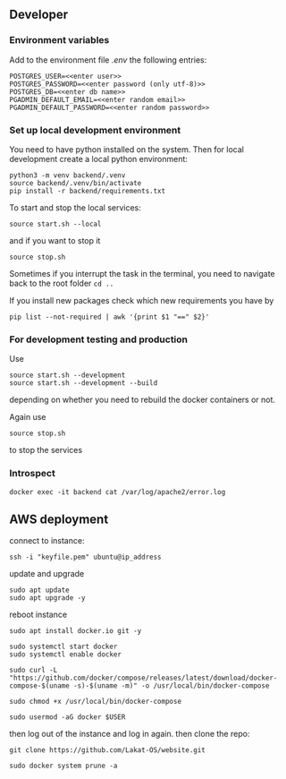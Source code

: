 ## Developer

### Environment variables

Add to the environment file *.env* the following entries:
```
POSTGRES_USER=<<enter user>>
POSTGRES_PASSWORD=<<enter password (only utf-8)>>
POSTGRES_DB=<<enter db name>>
PGADMIN_DEFAULT_EMAIL=<<enter random email>>
PGADMIN_DEFAULT_PASSWORD=<<enter random password>>
```

### Set up local development environment

You need to have python installed on the system. Then for local development create a local python environment:
```
python3 -m venv backend/.venv
source backend/.venv/bin/activate
pip install -r backend/requirements.txt
```

To start and stop the local services:
```
source start.sh --local
```
and if you want to stop it
```
source stop.sh
```
Sometimes if you interrupt the task in the terminal, you need to navigate back to the root folder `cd ..`

If you install new packages check which new requirements you have by

```
pip list --not-required | awk '{print $1 "==" $2}'
```

### For development testing and production

Use 
```
source start.sh --development
source start.sh --development --build
```
depending on whether you need to rebuild the docker containers or not.

Again use 
```
source stop.sh
```
to stop the services

### Introspect

```
docker exec -it backend cat /var/log/apache2/error.log
```


## AWS deployment

connect to instance:

```
ssh -i "keyfile.pem" ubuntu@ip_address
```

update and upgrade
```
sudo apt update
sudo apt upgrade -y
```

reboot instance

```
sudo apt install docker.io git -y
```

```
sudo systemctl start docker
sudo systemctl enable docker
```

```
sudo curl -L "https://github.com/docker/compose/releases/latest/download/docker-compose-$(uname -s)-$(uname -m)" -o /usr/local/bin/docker-compose
```

```
sudo chmod +x /usr/local/bin/docker-compose
```

```
sudo usermod -aG docker $USER
```

then log out of the instance and log in again. then clone the repo:

```
git clone https://github.com/Lakat-OS/website.git
```


```
sudo docker system prune -a
```
